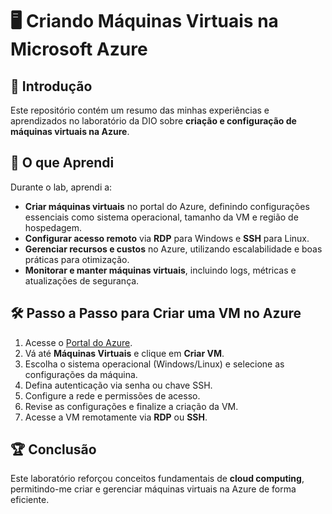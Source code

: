 # 🖥️ Criando Máquinas Virtuais na Microsoft Azure

## 📌 Introdução
Este repositório contém um resumo das minhas experiências e aprendizados no laboratório da DIO sobre **criação e configuração de máquinas virtuais na Azure**.

## 🚀 O que Aprendi
Durante o lab, aprendi a:
- **Criar máquinas virtuais** no portal do Azure, definindo configurações essenciais como sistema operacional, tamanho da VM e região de hospedagem.
- **Configurar acesso remoto** via **RDP** para Windows e **SSH** para Linux.
- **Gerenciar recursos e custos** no Azure, utilizando escalabilidade e boas práticas para otimização.
- **Monitorar e manter máquinas virtuais**, incluindo logs, métricas e atualizações de segurança.

## 🛠️ Passo a Passo para Criar uma VM no Azure
1. Acesse o [Portal do Azure](https://portal.azure.com/).
2. Vá até **Máquinas Virtuais** e clique em **Criar VM**.
3. Escolha o sistema operacional (Windows/Linux) e selecione as configurações da máquina.
4. Defina autenticação via senha ou chave SSH.
5. Configure a rede e permissões de acesso.
6. Revise as configurações e finalize a criação da VM.
7. Acesse a VM remotamente via **RDP** ou **SSH**.

## 🏆 Conclusão
Este laboratório reforçou conceitos fundamentais de **cloud computing**, permitindo-me criar e gerenciar máquinas virtuais na Azure de forma eficiente.

